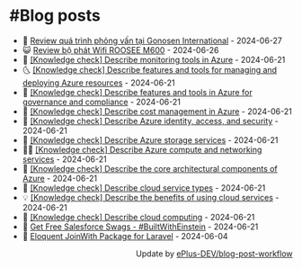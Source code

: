 # #Blog posts
<!-- BLOG-POST-LIST:START -->
- 🧰 [Review quá trình phỏng vấn tại Gonosen International](https://eplus.dev/review-qua-trinh-phong-van-tai-gonosen-international) - 2024-06-27
- 😺 [Review bộ phát Wifi ROOSEE M600](https://eplus.dev/review-bo-phat-wifi-roosee-m600) - 2024-06-26
- 🗽 [[Knowledge check] Describe monitoring tools in Azure](https://eplus.dev/knowledge-check-describe-monitoring-tools-in-azure) - 2024-06-21
- 🌜 [[Knowledge check] Describe features and tools for managing and deploying Azure resources](https://eplus.dev/knowledge-check-describe-features-and-tools-for-managing-and-deploying-azure-resources) - 2024-06-21
- 📝 [[Knowledge check] Describe features and tools in Azure for governance and compliance](https://eplus.dev/knowledge-check-describe-features-and-tools-in-azure-for-governance-and-compliance) - 2024-06-21
- 🚀 [[Knowledge check] Describe cost management in Azure](https://eplus.dev/knowledge-check-describe-cost-management-in-azure) - 2024-06-21
- 💼 [[Knowledge check] Describe Azure identity, access, and security](https://eplus.dev/knowledge-check-describe-azure-identity-access-and-security) - 2024-06-21
- 🦣 [[Knowledge check] Describe Azure storage services](https://eplus.dev/knowledge-check-describe-azure-storage-services) - 2024-06-21
- 👨‍🏫 [[Knowledge check] Describe Azure compute and networking services](https://eplus.dev/knowledge-check-describe-azure-compute-and-networking-services) - 2024-06-21
- 🔭 [[Knowledge check] Describe the core architectural components of Azure](https://eplus.dev/knowledge-check-describe-the-core-architectural-components-of-azure) - 2024-06-21
- 🤡 [[Knowledge check] Describe cloud service types](https://eplus.dev/knowledge-check-describe-cloud-service-types) - 2024-06-21
- 💡 [[Knowledge check] Describe the benefits of using cloud services](https://eplus.dev/knowledge-check-describe-the-benefits-of-using-cloud-services) - 2024-06-21
- 🦣 [[Knowledge check] Describe cloud computing](https://eplus.dev/knowledge-check-describe-cloud-computing) - 2024-06-21
- 💪 [Get Free Salesforce Swags - #BuiltWithEinstein](https://eplus.dev/get-free-salesforce-swags-builtwitheinstein) - 2024-06-21
- 🤡 [Eloquent JoinWith Package for Laravel](https://eplus.dev/eloquent-joinwith-package-for-laravel) - 2024-06-04<!-- BLOG-POST-LIST:END -->
<div align="right">
  Update by <a target="_blank"
    href="https://github.com/ePlus-DEV/blog-post-workflow">ePlus-DEV/blog-post-workflow</a>
</div>
